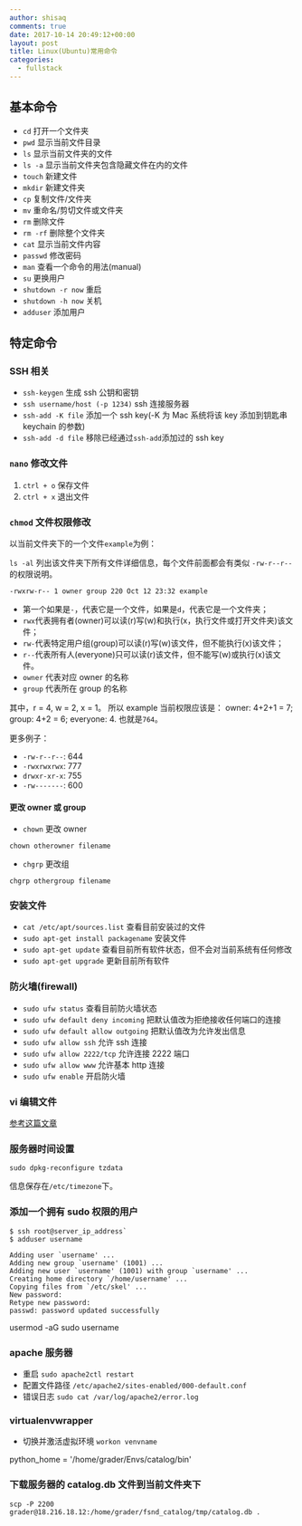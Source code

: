 ```yaml
---
author: shisaq
comments: true
date: 2017-10-14 20:49:12+00:00
layout: post
title: Linux(Ubuntu)常用命令
categories:
  - fullstack
---
```


## 基本命令

- `cd` 打开一个文件夹
- `pwd` 显示当前文件目录
- `ls` 显示当前文件夹的文件
- `ls -a` 显示当前文件夹包含隐藏文件在内的文件
- `touch` 新建文件
- `mkdir` 新建文件夹
- `cp` 复制文件/文件夹
- `mv` 重命名/剪切文件或文件夹
- `rm` 删除文件
- `rm -rf` 删除整个文件夹
- `cat` 显示当前文件内容
- `passwd` 修改密码
- `man` 查看一个命令的用法(manual)
- `su` 更换用户
- `shutdown -r now` 重启
- `shutdown -h now` 关机
- `adduser` 添加用户

## 特定命令

### SSH 相关

- `ssh-keygen` 生成 ssh 公钥和密钥
- `ssh username/host (-p 1234)` ssh 连接服务器
- `ssh-add -K file` 添加一个 ssh key(-K 为 Mac 系统将该 key 添加到钥匙串 keychain 的参数)
- `ssh-add -d file` 移除已经通过`ssh-add`添加过的 ssh key

### `nano` 修改文件

1. `ctrl + o` 保存文件
2. `ctrl + x` 退出文件

### `chmod` 文件权限修改

以当前文件夹下的一个文件`example`为例：

`ls -al` 列出该文件夹下所有文件详细信息，每个文件前面都会有类似 `-rw-r--r--` 的权限说明。

`-rwxrw-r-- 1 owner group 220 Oct 12 23:32 example`

- 第一个如果是`-`，代表它是一个文件，如果是`d`，代表它是一个文件夹；
- `rwx`代表拥有者(owner)可以读(r)写(w)和执行(x，执行文件或打开文件夹)该文件；
- `rw-`代表特定用户组(group)可以读(r)写(w)该文件，但不能执行(x)该文件；
- `r--`代表所有人(everyone)只可以读(r)该文件，但不能写(w)或执行(x)该文件。
- `owner` 代表对应 owner 的名称
- `group` 代表所在 group 的名称

其中，r = 4, w = 2, x = 1。
所以 example 当前权限应该是：
owner: 4+2+1 = 7;
group: 4+2 = 6;
everyone: 4.
也就是`764`。

更多例子：

- `-rw-r--r--`: 644
- `-rwxrwxrwx`: 777
- `drwxr-xr-x`: 755
- `-rw-------`: 600

#### 更改 owner 或 group

- `chown` 更改 owner

`chown otherowner filename`

- `chgrp` 更改组

`chgrp othergroup filename`

### 安装文件

- `cat /etc/apt/sources.list` 查看目前安装过的文件
- `sudo apt-get install packagename` 安装文件
- `sudo apt-get update` 查看目前所有软件状态，但不会对当前系统有任何修改
- `sudo apt-get upgrade` 更新目前所有软件

### 防火墙(firewall)

- `sudo ufw status` 查看目前防火墙状态
- `sudo ufw default deny incoming` 把默认值改为拒绝接收任何端口的连接
- `sudo ufw default allow outgoing` 把默认值改为允许发出信息
- `sudo ufw allow ssh` 允许 ssh 连接
- `sudo ufw allow 2222/tcp` 允许连接 2222 端口
- `sudo ufw allow www` 允许基本 http 连接
- `sudo ufw enable` 开启防火墙

### vi 编辑文件

[参考这篇文章](http://www.control-escape.com/linux/editing-vim.html)

### 服务器时间设置

`sudo dpkg-reconfigure tzdata`

信息保存在`/etc/timezone`下。

### 添加一个拥有 sudo 权限的用户

```
$ ssh root@server_ip_address`
$ adduser username

Adding user `username' ...
Adding new group `username' (1001) ...
Adding new user `username' (1001) with group `username' ...
Creating home directory `/home/username' ...
Copying files from `/etc/skel' ...
New password:
Retype new password:
passwd: password updated successfully
```

usermod -aG sudo username

### apache 服务器

- 重启 `sudo apache2ctl restart`
- 配置文件路径 `/etc/apache2/sites-enabled/000-default.conf`
- 错误日志 `sudo cat /var/log/apache2/error.log`

### virtualenvwrapper

- 切换并激活虚拟环境 `workon venvname`

python_home = '/home/grader/Envs/catalog/bin'

### 下载服务器的 catalog.db 文件到当前文件夹下

`scp -P 2200 grader@18.216.18.12:/home/grader/fsnd_catalog/tmp/catalog.db .`
